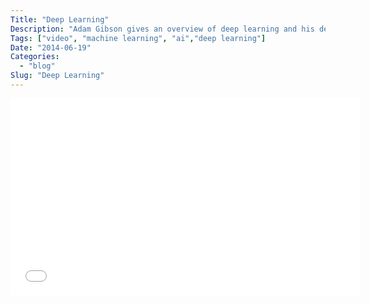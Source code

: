 ```yaml
---
Title: "Deep Learning"
Description: "Adam Gibson gives an overview of deep learning and his deeplearning4j library"
Tags: ["video", "machine learning", "ai","deep learning"]
Date: "2014-06-19"
Categories:
  - "blog"
Slug: "Deep Learning"
---
```


<div class="video-container">
<iframe width="560" height="315" src="//www.youtube.com/embed/hykoKDl1AtE" frameborder="0" allowfullscreen></iframe>
</div>
